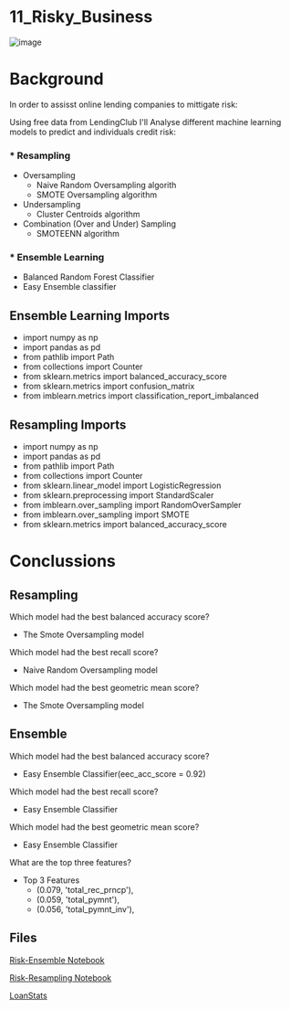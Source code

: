 # 11_Risky_Business

![image](http://blogs.edf.org/energyexchange/files/2017/06/risk_management.jpg)

# Background
In order to assisst online lending companies to mittigate risk:

Using free data from LendingClub I'll Analyse different machine learning models to predict and individuals credit risk: 
   ### * Resampling
  * Oversampling
     * Naive Random Oversampling algorith
     * SMOTE Oversampling algorithm 
  * Undersampling
       * Cluster Centroids algorithm 
  * Combination (Over and Under) Sampling
       * SMOTEENN algorithm
            
  ### * Ensemble Learning
   * Balanced Random Forest Classifier 
   * Easy Ensemble classifier
    
## Ensemble Learning Imports

* import numpy as np
* import pandas as pd
* from pathlib import Path
* from collections import Counter
* from sklearn.metrics import balanced_accuracy_score
* from sklearn.metrics import confusion_matrix
* from imblearn.metrics import classification_report_imbalanced

## Resampling Imports

* import numpy as np
* import pandas as pd
* from pathlib import Path
* from collections import Counter
* from sklearn.linear_model import LogisticRegression
* from sklearn.preprocessing import StandardScaler
* from imblearn.over_sampling import RandomOverSampler
* from imblearn.over_sampling import SMOTE
* from sklearn.metrics import balanced_accuracy_score
  
# Conclussions

## Resampling

Which model had the best balanced accuracy score? 
   * The Smote Oversampling model
   
Which model had the best recall score? 
   * Naive Random Oversampling model
   
Which model had the best geometric mean score? 
   * The Smote Oversampling model

## Ensemble 

Which model had the best balanced accuracy score? 
  * Easy Ensemble Classifier(eec_acc_score = 0.92)
  
Which model had the best recall score? 
  * Easy Ensemble Classifier
  
Which model had the best geometric mean score? 
   * Easy  Ensemble Classifier

What are the top three features?
* Top 3 Features
    * (0.079, 'total_rec_prncp'),
    * (0.059, 'total_pymnt'),
    * (0.056, 'total_pymnt_inv'),



## Files

[Risk-Ensemble Notebook](https://github.com/kary2003/11_Risky_Business/blob/main/credit_risk_ensemble.ipynb)

[Risk-Resampling Notebook](https://github.com/kary2003/11_Risky_Business/blob/main/credit_risk_resampling.ipynb)

[LoanStats](https://github.com/kary2003/11_Risky_Business/tree/main/Resources)



